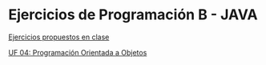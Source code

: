 # Ejercicios de Programación B - JAVA


[Ejercicios propuestos en clase](Ejercicios/README.md)

[UF 04: Programación Orientada a Objetos](Ejercicios/README02.md)
